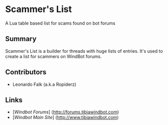 # Scammer's List

A Lua table based list for scams found on bot forums

## Summary
  Scammer's List is a builder for threads with huge lists of entries. It's used to create a list for scammers on WindBot forums.
  
## Contributors
  - Leonardo Falk (a.k.a Ropiderz)

## Links
  - [*Windbot Forums*] (http://forums.tibiawindbot.com)
  - [*Windbot Main Site*] (http://www.tibiawindbot.com)
  
